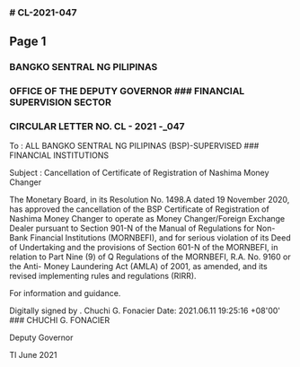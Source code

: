 ### # CL-2021-047

## Page 1

### BANGKO SENTRAL NG PILIPINAS

### OFFICE OF THE DEPUTY GOVERNOR ### FINANCIAL SUPERVISION SECTOR

### CIRCULAR LETTER NO. CL - 2021 -_047

To : ALL BANGKO SENTRAL NG PILIPINAS (BSP)-SUPERVISED ### FINANCIAL INSTITUTIONS

Subject : Cancellation of Certificate of Registration of Nashima Money Changer

The Monetary Board, in its Resolution No. 1498.A dated 19 November 2020, has approved the cancellation of the BSP Certificate of Registration of Nashima Money Changer to operate as Money Changer/Foreign Exchange Dealer pursuant to Section 901-N of the Manual of Regulations for Non-Bank Financial Institutions (MORNBEFI), and for serious violation of its Deed of Undertaking and the provisions of Section 601-N of the MORNBEFI, in relation to Part Nine (9) of Q Regulations of the MORNBEFI, R.A. No. 9160 or the Anti- Money Laundering Act (AMLA) of 2001, as amended, and its revised implementing rules and regulations (RIRR).

For information and guidance.

Digitally signed by . Chuchi G. Fonacier Date: 2021.06.11 19:25:16 +08'00' ### CHUCHI G. FONACIER

Deputy Governor

Tl June 2021

